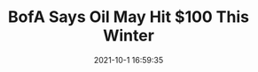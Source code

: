 ---
"title": "BofA Says Oil May Hit $100 This Winter"
"date": "2021-10-1 16:59:35"
"feed_name": "RIGZONE"
"feed_website": "http://www.rigzone.com/"
"feed_rss": "http://www.rigzone.com/news/rss/rigzone_latest.aspx"
"link": "https://www.rigzone.com/news/wire/bofa_says_oil_may_hit_100_this_winter-01-oct-2021-166599-article/?rss=true"
"source": "None"
"file": "_posts/2021-1-1-31c22e025ed45c030f45a21803bf1201b32dbb83.md"
"accident": "0"
"drilling": "0"
"dead": "0"
"injured": "0"
"arrested": "0"
"where": "unknown site"
"causes": "unknown"
"place": "unknown place"
---